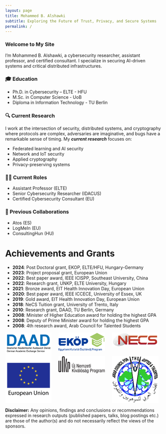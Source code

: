 ```yaml
---
layout: page
title: Mohammed B. Alshawki
subtitle: Exploring the Future of Trust, Privacy, and Secure Systems
permalink: /
---
```


### Welcome to My Site
I’m Mohammed B. Alshawki, a cybersecurity researcher, assistant professor, and certified consultant. I specialize in securing AI-driven systems and critical distributed infrastructures.

### 🎓 Education
- Ph.D. in Cybersecurity – ELTE - HFU 
- M.Sc. in Computer Science - UoB
- Diploma in Information Technology - TU Berlin

### 🔍 Current Research
I work at the intersection of security, distributed systems, and cryptography where protocols are complex, adversaries are imaginative, and bugs have a remarkable sense of timing. My ***current research*** focuses on:
- Federated learning and AI security
- Network and IoT security
- Applied cryptography
- Privacy-preserving systems

### 🧑‍🏫 Current Roles
- Assistant Professor (ELTE)
- Senior Cybersecurity Researcher (IDACUS)
- Certified Cybersecurity Consultant (EU)

### 🔗 Previous Collaborations
- Atos (ES)
- LogMeIn (EU)
- ConsultingHun (HU)

# Achievements and Grants

- **2024**: Post Doctoral grant, EKOP, ELTE/HFU, Hungary-Germany  
- **2023**: Project proposal grant, European Union  
- **2022**: Best paper award, IEEE ICISPP, Southeast University, China  
- **2022**: Research grant, UNKP, ELTE University, Hungary  
- **2021**: Bronze award, EIT Health Innovation Day, European Union  
- **2020**: Best paper award, IEEE ICCECE, University of Essex, UK  
- **2019**: Gold award, EIT Health Innovation Day, European Union  
- **2018**: NeCS Tuition grant, University of Trento, Italy  
- **2010**: Research grant, DAAD, TU Berlin, Germany  
- **2008**: Minister of Higher Education award for holding the highest GPA  
- **2008**: Deputy of Prime Minister award for holding the highest GPA  
- **2008**: 4th research award, Arab Council for Talented Students  

<div style="display: grid; grid-auto-flow: column; gap: 10px;">
  <img src="/assets/img/DAAD.png" style="width: 150px;">
  <img src="/assets/img/ekop.png" style="width: 150px;">
  <img src="/assets/img/necs.jpg" style="width: 150px;">
</div>
  <div style="display: grid; grid-auto-flow: column; gap: 10px;">
  <img src="/assets/img/eu.png" style="width: 150px;">
  <img src="/assets/img/unkp.png" style="width: 150px;">
  <img src="/assets/img/ac.jpg" style="width: 150px;">
</div>


**Disclaimer:** Any opinions, findings and conclusions or recommendations expressed in research outputs (published papers, talks, blog postings etc.) are those of the author(s) and do not necessarily reflect the views of the sponsors.